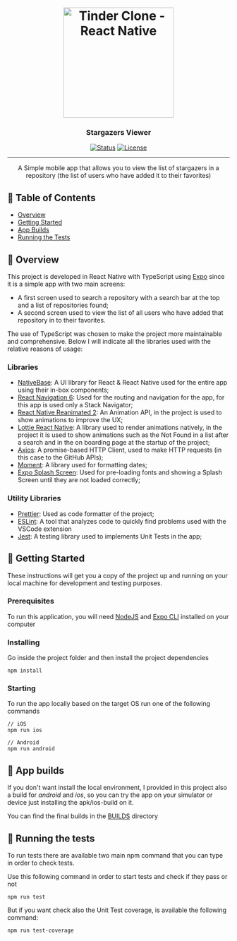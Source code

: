 <h1 align="center">
<img
		width="250"
		alt="Tinder Clone - React Native"
		src="https://github.com/stevenpersia/tinder-react-native/blob/master/preview/tinder-clone-logo.gif">
</h1>

<h3 align="center">Stargazers Viewer</h3>

<div align="center">

[![Status](https://img.shields.io/badge/status-active-success.svg)]()
[![License](https://img.shields.io/badge/license-MIT-blue.svg)](/LICENSE)

</div>

---

<p align="center"> A Simple mobile app that allows you to view the list of stargazers in a repository (the list of users who have added it to their favorites)
    <br> 
</p>

## 📝 Table of Contents

- [Overview](#overview)
- [Getting Started](#getting_started)
- [App Builds](#app_builds)
- [Running the Tests](#tests)

## 🧐 Overview <a name = "overview"></a>

This project is developed in React Native with TypeScript using [Expo](https://github.com/expo/expo) since it is a simple app with two main screens:

- A first screen used to search a repository with a search bar at the top and a list of repositories found;
- A second screen used to view the list of all users who have added that repository in to their favorites.

The use of TypeScript was chosen to make the project more maintainable and comprehensive. Below I will indicate all the libraries used with the relative reasons of usage:

### Libraries

- [NativeBase](https://nativebase.io/): A UI library for React & React Native used for the entire app using their in-box components;
- [React Navigation 6](https://reactnavigation.org/): Used for the routing and navigation for the app, for this app is used only a Stack Navigator;
- [React Native Reanimated 2](https://github.com/software-mansion/react-native-reanimated): An Animation API, in the project is used to show animations to improve the UX;
- [Lottie React Native](https://github.com/lottie-react-native/lottie-react-native): A library used to render animations natively, in the project it is used to show animations such as the Not Found in a list after a search and in the on boarding page at the startup of the project;
- [Axios](https://github.com/axios/axios): A promise-based HTTP Client, used to make HTTP requests (in this case to the GitHub APIs);
- [Moment](https://github.com/moment/moment): A library used for formatting dates;
- [Expo Splash Screen](https://docs.expo.dev/versions/latest/sdk/splash-screen/): Used for pre-loading fonts and showing a Splash Screen until they are not loaded correctly;

### Utility Libraries

- [Prettier](https://prettier.io/): Used as code formatter of the project;
- [ESLint](https://github.com/eslint/eslint): A tool that analyzes code to quickly find problems used with the VSCode extension
- [Jest](https://github.com/facebook/jest): A testing library used to implements Unit Tests in the app;

## 🏁 Getting Started <a name = "getting_started"></a>

These instructions will get you a copy of the project up and running on your local machine for development and testing purposes.

### Prerequisites

To run this application, you will need [NodeJS](https://nodejs.org/en/) and [Expo CLI](https://expo.dev/tools) installed on your computer

### Installing

Go inside the project folder and then install the project dependencies

```
npm install
```

### Starting

To run the app locally based on the target OS run one of the following commands

```
// iOS
npm run ios

// Android
npm run android
```

## 📱 App builds <a name = "app_builds"></a>

If you don't want install the local environment, I provided in this project also a build for _android_ and _ios_, so you can try the app on your simulator or device just installing the apk/ios-build on it.

You can find the final builds in the [BUILDS](https://github.com/Hantex9/stargazers-viewer/tree/master/builds) directory

## 🔧 Running the tests <a name = "tests"></a>

To run tests there are available two main npm command that you can type in order to check tests.

Use this following command in order to start tests and check if they pass or not

```
npm run test
```

But if you want check also the Unit Test coverage, is available the following command:

```
npm run test-coverage
```
